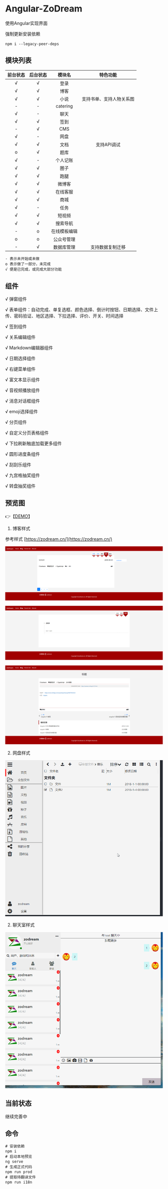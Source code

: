 # Angular-ZoDream
使用Angular实现界面

强制更新安装依赖
```
npm i --legacy-peer-deps
```

## 模块列表

|前台状态|后台状态|模块名|特色功能|
|:--:|:--:|:--:|:--:|
|√|√|登录||
|√|√|博客||
|√|√|小说|支持书单、支持人物关系图|
|-|-|catering||
|√|-|聊天||
|√|√|签到||
|-|√|CMS||
|√|-|网盘||
|√|√|文档|支持API调试|
|o|√|题库||
|√|-|个人记账||
|√|√|圈子||
|√|√|跑腿||
|√|√|微博客||
|√|√|在线客服||
|√|√|商城||
|√|-|任务||
|√|√|短视频||
|√|√|搜索导航||
|-|o|在线模板编辑||
|o|o|公众号管理||
|-|√|数据库管理|支持数据复制迁移|

    - 表示未开始或未做
    o 表示做了一部分，未完成
    √ 便是已完成，或完成大部分功能

## 组件

√ 弹窗组件

√ 表单组件：自动完成、单复选框、颜色选择、倒计时按钮、日期选择、文件上传、密码验证、地区选择、下拉选择、评价、开关、时间选择

√ 签到组件

√ 关系编辑组件

√ Markdown编辑器组件

√ 日期选择组件

√ 右键菜单组件

√ 富文本显示组件

√ 音视频播放组件

√ 消息对话框组件

√ emoji选择组件

√ 分页组件

√ 自定义分页表格组件

√ 下拉刷新触底加载更多组件

√ 圆形进度条组件

√ 刮刮乐组件

√ 九宫格抽奖组件

√ 转盘抽奖组件


## 预览图

👉【[DEMO](https://job.zodream.cn/)】

1. 博客样式

参考样式 [https://zodream.cn/](https://zodream.cn/)

![](screen/blog.png)

![](screen/archives.png)

![](screen/detail.png)

2. 网盘样式

![](screen/nav.gif)

2. 聊天室样式

![](screen/chat.gif)

## 当前状态

继续完善中

## 命令

```shell
# 安装依赖
npm i
# 启动本地预览
ng serve
# 生成正式代码
npm run prod
# 提取待翻译文件
npm run i18n

```